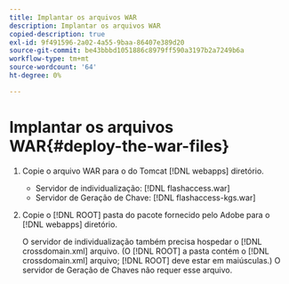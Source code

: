 ```yaml
---
title: Implantar os arquivos WAR
description: Implantar os arquivos WAR
copied-description: true
exl-id: 9f491596-2a02-4a55-9baa-86407e389d20
source-git-commit: be43bbbd1051886c8979ff590a3197b2a7249b6a
workflow-type: tm+mt
source-wordcount: '64'
ht-degree: 0%

---
```


# Implantar os arquivos WAR{#deploy-the-war-files}

1. Copie o arquivo WAR para o do Tomcat [!DNL webapps] diretório.

   * Servidor de individualização: [!DNL flashaccess.war]
   * Servidor de Geração de Chave: [!DNL flashaccess-kgs.war]

1. Copie o [!DNL ROOT] pasta do pacote fornecido pelo Adobe para o [!DNL webapps] diretório.

   O servidor de individualização também precisa hospedar o [!DNL crossdomain.xml] arquivo. (O [!DNL ROOT] a pasta contém o [!DNL crossdomain.xml] arquivo; [!DNL ROOT] deve estar em maiúsculas.) O servidor de Geração de Chaves não requer esse arquivo.
